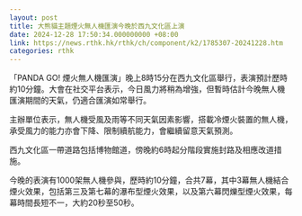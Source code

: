 ```yaml
---
layout: post
title: 大熊貓主題煙火無人機匯演今晚於西九文化區上演
date: 2024-12-28 17:50:34.000000000 +08:00
link: https://news.rthk.hk/rthk/ch/component/k2/1785307-20241228.htm
categories: rthk
---
```


「PANDA GO! 煙火無人機匯演」晚上8時15分在西九文化區舉行，表演預計歷時約10分鐘。大會在社交平台表示，今日風力將稍為增強，但暫時估計今晚無人機匯演期間的天氣，仍適合匯演如常舉行。

主辦單位表示，無人機受風及雨等不同天氣因素影響，搭載冷煙火裝置的無人機，承受風力的能力亦會下降、限制續航能力，會繼續留意天氣預測。

西九文化區一帶道路包括博物館道，傍晚約6時起分階段實施封路及相應改道措施。

今晚的表演有1000架無人機參與，歷時約10分鐘，合共7幕，其中3幕無人機結合煙火效果，包括第三及第七幕的瀑布型煙火效果，以及第六幕閃爍型煙火效果，每幕時間長短不一，大約20秒至50秒。
